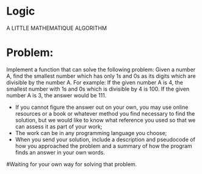 # Logic
A LITTLE MATHEMATIQUE ALGORITHM 

# Problem:
Implement a function that can solve the following problem:
Given a number A, find the smallest number which has only 1s and 0s as its digits which are divisible by the number A.
For example:
If the given number A is 4, the smallest number with 1s and 0s which is divisible by 4 is 100.
If the given number A is 3, the answer would be 111.
-	If you cannot figure the answer out on your own, you may use online resources or a book or whatever method you find necessary to find the solution, but we would like to know what reference you used so that we can assess it as part of your work;
-	 The work can be in any programming language you choose;
-	When you send your solution, include a description and pseudocode of how you approached the problem and a summary of how the program finds an answer in your own words.

#Waiting for your own way for solving that problem.
